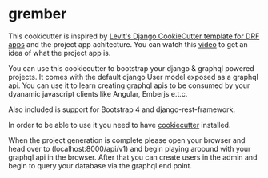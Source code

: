 # grember

This cookicutter is inspired by [Levit's Django CookieCutter template for DRF apps](https://bitbucket.org/levit_scs/cc_project_app_drf) 
and the project app achitecture. You can watch this [video](https://www.youtube.com/watch?v=ajEDo1semzs) to get an idea of what
the project app is.

You can use this cookiecutter to bootstrap your django & graphql powered projects. It comes with the default django User model exposed
as a graphql api. You can use it to learn creating graphql apis to be consumed by your dyanamic  javascript clients like Angular, Emberjs e.t.c.

Also included is support for Bootstrap 4 and django-rest-framework.

In order to be able to use it you need to have [cookiecutter](https://cookiecutter.readthedocs.io/en/latest/installation.html) installed.

When the project generation is complete please open your browser and head over to (localhost:8000/api/v1) and begin playing aroound
with your graphql api in the browser. After that you can create users in the admin and begin to query your database via the graphql end point.

